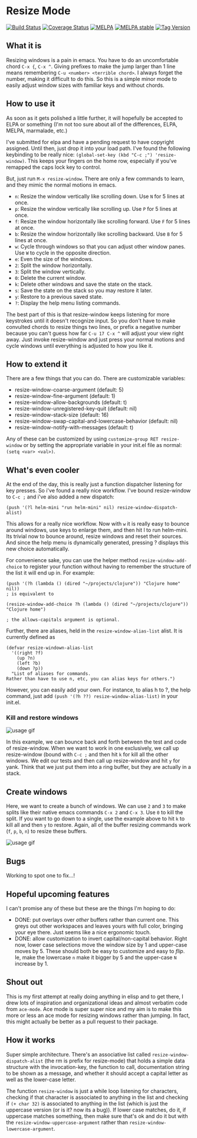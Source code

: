 # Resize Mode #

[![Build Status](https://travis-ci.org/dpsutton/resize-window.svg)](https://travis-ci.org/dpsutton/resize-window)
[![Coverage Status](https://coveralls.io/repos/dpsutton/resize-window/badge.svg?branch=master&service=github)](https://coveralls.io/github/dpsutton/resize-window?branch=master)
[![MELPA](http://melpa.org/packages/resize-window-badge.svg)](http://melpa.org/#/resize-window)
[![MELPA stable](http://stable.melpa.org/packages/resize-window-badge.svg)](http://stable.melpa.org/#/resize-window)
[![Tag Version](https://img.shields.io/github/tag/dpsutton/resize-window.svg)](https://github.com/dpsutton/resize-window/tags)

## What it is ##

Resizing windows is a pain in emacs. You have to do an uncomfortable
chord `C-x {`, `C-x ^`. Giving prefixes to make the jump larger than 1
line means remembering `C-u <number> <terrible chord>`. I always
forget the number, making it difficult to do this. So this is a simple
minor mode to easily adjust window sizes with familiar keys and
without chords.

## How to use it ##

As soon as it gets polished a little further, it will hopefully be
accepted to ELPA or something (I'm not too sure about all of the
differences, ELPA, MELPA, marmalade, etc.)

I've submitted for elpa and have a pending request to have copyright
assigned. Until then, just drop it into your load path. I've found the
following keybinding to be really nice:
`(global-set-key (kbd "C-c ;") 'resize-window)`.
This keeps your fingers on the home row, especially if you've remapped
the caps lock key to control.

But, just run `M-x resize-window`. There are only a few commands to learn,
and they mimic the normal motions in emacs.

- `n`: Resize the window vertically like scrolling down. Use `N` for 5
lines at once.
- `p`: Resize the window vertically like scrolling up. Use `P` for 5
lines at once.
- `f`: Resize the window horizontally like scrolling forward. Use `F`
for 5 lines at once.
- `b`: Resize the window horizontally like scrolling backward. Use `B`
for 5 lines at once.
- `w`: Cycle through windows so that you can adjust other window
panes. Use `W` to cycle in the opposite direction.
- `e`: Even the size of the windows.
- `2`: Split the window horizontally.
- `3`: Split the window vertically.
- `0`: Delete the current window.
- `k`: Delete other windows and save the state on the stack.
- `s`: Save the state on the stack so you may restore it later.
- `y`: Restore to a previous saved state.
- `?`: Display the help menu listing commands.

The best part of this is that resize-window keeps listening for more
keystrokes until it doesn't recognize input. So you don't have to make
convulted chords to resize things two lines, or prefix a negative
number because you can't guess how far `C-u 17 C-x ^` will adjust your
view right away. Just invoke resize-window and just press your normal
motions and cycle windows until everything is adjusted to how you like
it.

## How to extend it ##

There are a few things that you can do. There are customizable variables:
- resize-window-coarse-argument (default: 5)
- resize-window-fine-argument (default: 1)
- resize-window-allow-backgrounds (default: t)
- resize-window-unregistered-key-quit (default: nil)
- resize-window-stack-size (default: 16)
- resize-window-swap-capital-and-lowercase-behavior (default: nil)
- resize-window-notify-with-messages (default: t)

Any of these can be customized by using `customize-group RET
resize-window` or by setting the appropriate variable in your init.el
file as normal: `(setq <var> <val>)`.

## What's even cooler ##

At the end of the day, this is really just a function dispatcher
listening for key presses. So i've found a really nice workflow. I've
bound resize-window to `C-c ;` and i've also added a new dispatch:

    (push '(?l helm-mini "run helm-mini" nil) resize-window-dispatch-alist)

This allows for a really nice workflow. Now with `w` it is really easy
to bounce around windows, use keys to enlarge them, and then hit l to
run helm-mini. Its trivial now to bounce around, resize windows and
reset their sources. And since the help menu is dynamically generated,
pressing ? displays this new choice automatically.

For convenience sake, you can use the helper method `resize-window-add-choice`
to register your function without having to remember the structure of the list
it will end up in. For example:

    (push '(?h (lambda () (dired "~/projects/clojure")) "Clojure home" nil))
    ; is equivalent to

    (resize-window-add-choice ?h (lambda () (dired "~/projects/clojure")) "Clojure home")

    ; the allows-capitals argument is optional.

Further, there are aliases, held in the `resize-window-alias-list` alist. It is
currently defined as

    (defvar resize-windown-alias-list
      '((right ?f)
        (up ?n)
        (left ?b)
        (down ?p))
      "List of aliases for commands.
    Rather than have to use n, etc, you can alias keys for others.")

However, you can easily add your own. For instance, to alias h to ?,
the help command, just add `(push '(?h ??) resize-window-alias-list)` in your init.el.

### Kill and restore windows ##

![usage gif](images/kill_windows.gif)

In this example, we can bounce back and forth between the test and
code of resize-window. When we want to work in one exclusively, we
call up resize-window (bound with `C-c ;` and then hit `k` for kill
all the other windows. We edit our tests and then call up
resize-window and hit `y` for yank. Think that we just put them into a
ring buffer, but they are actually in a stack.

## Create windows ##

Here, we want to create a bunch of windows. We can use `2` and `3` to
make splits like their native emacs commands `C-x 2` and `C-x 3`. Use
`0` to kill the split. If you want to go down to a single, use the
example above to hit `k` to kill all and then `y` to restore. Again,
all of the buffer resizing commands work (`f`, `p`, `b`, `n`) to
resize these buffers.

![usage gif](images/navigate.gif)

## Bugs ##

Working to spot one to fix...!

## Hopeful upcoming features ##

I can't promise any of these but these are the things I'm hoping to
do:

- DONE: put overlays over *other* buffers rather than current one. This
greys out other workspaces and leaves yours with full color,
bringing your eye there. Just seems like a nice ergonomic touch.
- DONE: allow customization to invert capital/non-capital behavior. Right
now, lower case selections move the window size by 1 and upper-case
moves by 5. These should both be easy to customize and easy to
*flip*. Ie, make the lowercase `n` make it bigger by 5 and the
upper-case `N` increase by 1.

## Shout out ##

This is my first attempt at really doing anything in elisp and to get
there, I drew lots of inspiration and organizational ideas and almost
verbatim code from `ace-mode`. Ace mode is super super nice and my aim
is to make this more or less an ace mode for resizing windows rather
than jumping. In fact, this might actually be better as a pull request
to their package.

## How it works ##

Super simple architecture. There's an associative list called
`resize-window-dispatch-alist` (the rm is prefix for resize-mode) that
holds a simple data structure with the invocation-key, the function to
call, documentation string to be shown as a message, and whether it
should accept a capital letter as well as the lower-case letter.

The function `resize-window` is just a while loop listening for
characters, checking if that character is associated to anything in
the list and checking if `(+ char 32)` is associated to anything in
the list (which is just the uppercase version (or is it? now its a
bug)). If lower case matches, do it, if uppercase matches something,
then make sure that's ok and do it but with the
`resize-window-uppercase-argument` rather than
`resize-window-lowercase-argument`.
